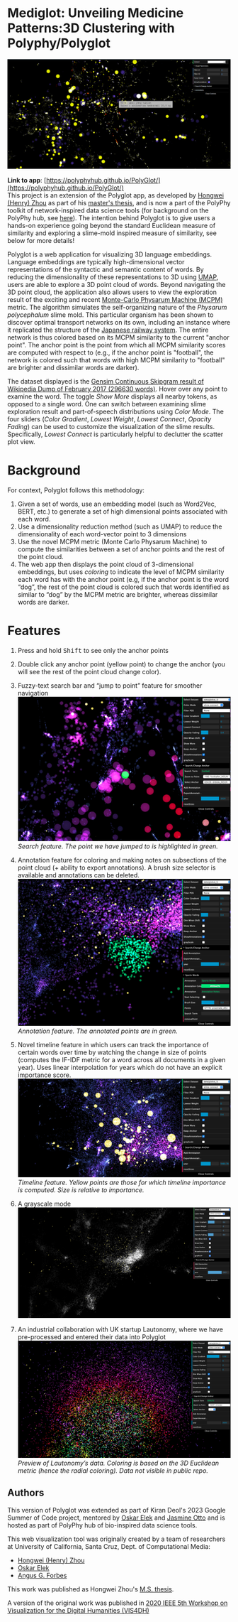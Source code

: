 # Mediglot: Unveiling Medicine Patterns:3D Clustering with Polyphy/Polyglot

[![](image/mediglot.png)](image/gemini-pro.png)  

**Link to app**: [https://polyphyhub.github.io/PolyGlot/](https://polyphyhub.github.io/PolyGlot/)    
This project is an extension of the Polyglot app, as developed by [Hongwei (Henry) Zhou](https://normand-1024.github.io) as part of his [master's thesis](https://escholarship.org/uc/item/6zj1r9ch), and is now a part of the PolyPhy toolkit of network-inspired data science tools (for background on the PolyPhy hub, see [here](https://github.com/PolyPhyHub)). The intention behind Polyglot is to give users a hands-on experience going beyond the standard Euclidean measure of similarity and exploring a slime-mold inspired measure of similarity, see below for more details!

Polyglot is a web application for visualizing 3D language embeddings. Language embeddings are typically high-dimensional vector representations of the syntactic and semantic content of words. By reducing the dimensionality of these representations to 3D using [UMAP](https://arxiv.org/abs/1802.03426), users are able to explore a 3D point cloud of words. Beyond navigating the 3D point cloud, the application also allows users to view the exploration result of the exciting and recent [Monte-Carlo Physarum Machine (MCPM)](https://arxiv.org/abs/2009.02459) metric. The algorithm simulates the self-organizing nature of the _Physarum polycephalum_ slime mold. This particular organism has been shown to discover optimal transport networks on its own, including an instance where it replicated the structure of the [Japanese railway system](https://www.science.org/doi/10.1126/science.1177894). The entire network is thus colored based on its MCPM similarity to the current "anchor point". The anchor point is the point from which all MCPM similarity scores are computed with respect to (e.g., if the anchor point is "football", the network is colored such that words with high MCPM similarity to "football" are brighter and dissimilar words are darker). 

The dataset displayed is the [Gensim Continuous Skipgram result of Wikipedia Dump of February 2017 (296630 words)](http://vectors.nlpl.eu/repository/). Hover over any point to examine the word. The toggle _Show More_ displays all nearby tokens, as opposed to a single word. One can switch between examining slime exploration result and part-of-speech distributions using _Color Mode_. The four sliders (_Color Gradient_, _Lowest Weight_, _Lowest Connect_, _Opacity Fading_) can be used to customize the visualization of the slime results. Specifically, _Lowest Connect_ is particularly helpful to declutter the scatter plot view.

# Background
For context, Polyglot follows this methodology:
1. Given a set of words, use an embedding model (such as Word2Vec, BERT, etc.) to generate a set of high dimensional points associated with each word.
2. Use a dimensionality reduction method (such as UMAP) to reduce the dimensionality of each word-vector point to 3 dimensions
3. Use the novel MCPM metric (Monte Carlo Physarum Machine) to compute the similarities between a set of anchor points and the rest of the point cloud.
4. The web app then displays the point cloud of 3-dimensional embeddings, but uses _coloring_ to indicate the level of MCPM similarity each word has with the anchor point (e.g, if the anchor point is the word “dog”, the rest of the point cloud is colored such that words identified as similar to “dog” by the MCPM metric are brighter, whereas dissimilar words are darker.

# Features
1. Press and hold <kbd>Shift</kbd> to see only the anchor points

2. Double click any anchor point (yellow point) to change the anchor (you will see the rest of the point cloud change color).
   
3. Fuzzy-text search bar and “jump to point” feature for smoother navigation
[![](gsoc_images/search_feat.png)](gsoc_images/search_feat.png)
*Search feature. The point we have jumped to is highlighted in green.*

4. Annotation feature for coloring and making notes on subsections of the point cloud (+ ability to export annotations). A brush size selector is available and annotations can be deleted.
[![](gsoc_images/annotat_feat.png)](gsoc_images/annotat_feat.png)
*Annotation feature. The annotated points are in green.*

5. Novel timeline feature in which users can track the importance of certain words over time by watching the change in size of points (computes the IF-IDF metric for a word across all documents in a given year). Uses linear interpolation for years which do not have an explicit importance score.
[![](gsoc_images/timeline_feat.png)](gsoc_images/timeline_feat.png)
*Timeline feature. Yellow points are those for which timeline importance is computed. Size is relative to importance.*

6. A grayscale mode
[![](gsoc_images/grascale_feat.png)](gsoc_images/grascale_feat.png)

7. An industrial collaboration with UK startup Lautonomy, where we have pre-processed and entered their data into Polyglot
[![](gsoc_images/lautonomy_data.png)](gsoc_images/lautonomy_data.png)
*Preview of Lautonomy’s data. Coloring is based on the 3D Euclidean metric (hence the radial coloring). Data not visible in public repo.*

## Authors
This version of Polyglot was extended as part of Kiran Deol's 2023 Google Summer of Code project, mentored by [Oskar Elek](http://elek.pub) and [Jasmine Otto](https://jazztap.github.io) and is hosted as part of PolyPhy hub of bio-inspired data science tools.

This web visualization tool was originally created by a team of researchers at University of California, Santa Cruz, Dept. of Computational Media:
- [Hongwei (Henry) Zhou](https://normand-1024.github.io/)
- [Oskar Elek](https://elek.pub/)
- [Angus G. Forbes](https://creativecoding.soe.ucsc.edu/angus/)

This work was published as Hongwei Zhou's [M.S. thesis](https://escholarship.org/uc/item/6zj1r9ch#main).

A version of the original work was published in [2020 IEEE 5th Workshop on Visualization for the Digital Humanities (VIS4DH)](https://www.computer.org/csdl/proceedings-article/vis4dh/2020/915300a007/1pZ0Xs0EEqk)
